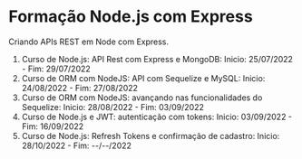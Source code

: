 # Formação Node.js com Express

Criando APIs REST em Node com Express.

1. Curso de Node.js: API Rest com Express e MongoDB: Inicio: 25/07/2022 - Fim: 29/07/2022
2. Curso de ORM com NodeJS: API com Sequelize e MySQL: Inicio: 24/08/2022 - Fim: 27/08/2022
3. Curso de ORM com NodeJS: avançando nas funcionalidades do Sequelize: Inicio: 28/08/2022 - Fim: 03/09/2022
4. Curso de Node.js e JWT: autenticação com tokens: Inicio: 03/09/2022 - Fim: 16/09/2022
5. Curso de Node.js: Refresh Tokens e confirmação de cadastro: Inicio: 28/10/2022 - Fim: --/--/2022
